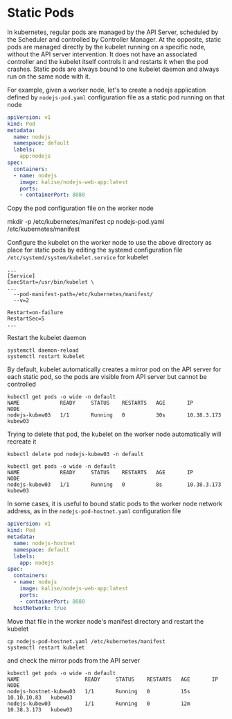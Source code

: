 # Static Pods
In kubernetes, regular pods are managed by the API Server, scheduled by the Scheduler and controlled by Controller Manager. At the opposite, static pods are managed directly by the kubelet running on a specific node, without the API server intervention. It does not have an associated controller and the kubelet itself controls it and restarts it when the pod crashes. Static pods are always bound to one kubelet daemon and always run on the same node with it.

For example, given a worker node, let's to create a nodejs application defined by ``nodejs-pod.yaml`` configuration file as a static pod running on that node
```yaml
apiVersion: v1
kind: Pod
metadata:
  name: nodejs
  namespace: default
  labels:
    app:nodejs
spec:
  containers:
  - name: nodejs
    image: kalise/nodejs-web-app:latest
    ports:
    - containerPort: 8080
```

Copy the pod configuration file on the worker node

mkdir -p /etc/kubernetes/manifest
cp nodejs-pod.yaml /etc/kubernetes/manifest

Configure the kubelet on the worker node to use the above directory as place for static pods by editing the systemd configuration file ``/etc/systemd/system/kubelet.service`` for kubelet
```
...
[Service]
ExecStart=/usr/bin/kubelet \
...
  --pod-manifest-path=/etc/kubernetes/manifest/
  --v=2

Restart=on-failure
RestartSec=5
...
```

Restart the kubelet daemon

    systemctl daemon-reload
    systemctl restart kubelet

By default, kubelet automatically creates a mirror pod on the API server for each static pod, so the pods are visible from API server but cannot be controlled

    kubectl get pods -o wide -n default
    NAME             READY     STATUS    RESTARTS   AGE       IP            NODE
    nodejs-kubew03   1/1       Running   0          30s       10.38.3.173   kubew03

Trying to delete that pod, the kubelet on the worker node automatically will recreate it

    kubectl delete pod nodejs-kubew03 -n default

    kubectl get pods -o wide -n default
    NAME             READY     STATUS    RESTARTS   AGE       IP            NODE
    nodejs-kubew03   1/1       Running   0          8s        10.38.3.173   kubew03

In some cases, it is useful to bound static pods to the worker node network address, as in the ``nodejs-pod-hostnet.yaml`` configuration file
```yaml
apiVersion: v1
kind: Pod
metadata:
  name: nodejs-hostnet
  namespace: default
  labels:
    app: nodejs
spec:
  containers:
  - name: nodejs
    image: kalise/nodejs-web-app:latest
    ports:
    - containerPort: 8080
  hostNetwork: true
```

Move that file in the worker node's manifest directory and restart the kubelet

    cp nodejs-pod-hostnet.yaml /etc/kubernetes/manifest
    systemctl restart kubelet

and check the mirror pods from the API server

    kubectl get pods -o wide -n default
    NAME                     READY     STATUS    RESTARTS   AGE       IP            NODE
    nodejs-hostnet-kubew03   1/1       Running   0          15s       10.10.10.83   kubew03
    nodejs-kubew03           1/1       Running   0          12m       10.38.3.173   kubew03


